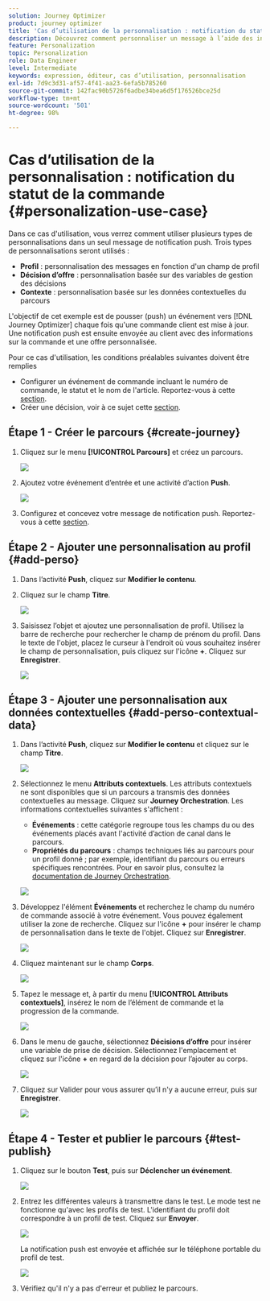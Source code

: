 ```yaml
---
solution: Journey Optimizer
product: journey optimizer
title: 'Cas d’utilisation de la personnalisation : notification du statut de la commande'
description: Découvrez comment personnaliser un message à l’aide des informations de profil, de décision d’offre et de contexte.
feature: Personalization
topic: Personalization
role: Data Engineer
level: Intermediate
keywords: expression, éditeur, cas d’utilisation, personnalisation
exl-id: 7d9c3d31-af57-4f41-aa23-6efa5b785260
source-git-commit: 142fac90b5726f6adbe34bea6d5f176526bce25d
workflow-type: tm+mt
source-wordcount: '501'
ht-degree: 98%

---
```


# Cas d’utilisation de la personnalisation : notification du statut de la commande {#personalization-use-case}

Dans ce cas d&#39;utilisation, vous verrez comment utiliser plusieurs types de personnalisations dans un seul message de notification push. Trois types de personnalisations seront utilisés :

* **Profil** : personnalisation des messages en fonction d&#39;un champ de profil
* **Décision d’offre** : personnalisation basée sur des variables de gestion des décisions
* **Contexte** : personnalisation basée sur les données contextuelles du parcours

L&#39;objectif de cet exemple est de pousser (push) un événement vers [!DNL Journey Optimizer] chaque fois qu&#39;une commande client est mise à jour. Une notification push est ensuite envoyée au client avec des informations sur la commande et une offre personnalisée.

Pour ce cas d&#39;utilisation, les conditions préalables suivantes doivent être remplies

* Configurer un événement de commande incluant le numéro de commande, le statut et le nom de l&#39;article. Reportez-vous à cette [section](../event/about-events.md).
* Créer une décision, voir à ce sujet cette [section](../offers/offer-activities/create-offer-activities.md).

## Étape 1 - Créer le parcours {#create-journey}

1. Cliquez sur le menu **[!UICONTROL Parcours]** et créez un parcours.

   ![](assets/perso-uc4.png)

1. Ajoutez votre événement d’entrée et une activité d’action **Push**.

   ![](assets/perso-uc5.png)

1. Configurez et concevez votre message de notification push. Reportez-vous à cette [section](../push/create-push.md).

## Étape 2 - Ajouter une personnalisation au profil {#add-perso}

1. Dans l’activité **Push**, cliquez sur **Modifier le contenu**.

1. Cliquez sur le champ **Titre**.

   ![](assets/perso-uc2.png)

1. Saisissez l’objet et ajoutez une personnalisation de profil. Utilisez la barre de recherche pour rechercher le champ de prénom du profil. Dans le texte de l&#39;objet, placez le curseur à l&#39;endroit où vous souhaitez insérer le champ de personnalisation, puis cliquez sur l&#39;icône **+**. Cliquez sur **Enregistrer**.

   ![](assets/perso-uc3.png)

## Étape 3 - Ajouter une personnalisation aux données contextuelles {#add-perso-contextual-data}

1. Dans l’activité **Push**, cliquez sur **Modifier le contenu** et cliquez sur le champ **Titre**.

   ![](assets/perso-uc9.png)

1. Sélectionnez le menu **Attributs contextuels**. Les attributs contextuels ne sont disponibles que si un parcours a transmis des données contextuelles au message. Cliquez sur **Journey Orchestration**. Les informations contextuelles suivantes s&#39;affichent :

   * **Événements** : cette catégorie regroupe tous les champs du ou des événements placés avant l&#39;activité d’action de canal dans le parcours.
   * **Propriétés du parcours** : champs techniques liés au parcours pour un profil donné ; par exemple, identifiant du parcours ou erreurs spécifiques rencontrées. Pour en savoir plus, consultez la [documentation de Journey Orchestration](../building-journeys/expression/journey-properties.md).

   ![](assets/perso-uc10.png)

1. Développez l&#39;élément **Événements** et recherchez le champ du numéro de commande associé à votre événement. Vous pouvez également utiliser la zone de recherche. Cliquez sur l&#39;icône **+** pour insérer le champ de personnalisation dans le texte de l&#39;objet. Cliquez sur **Enregistrer**.

   ![](assets/perso-uc11.png)

1. Cliquez maintenant sur le champ **Corps**.

   ![](assets/perso-uc12.png)

1. Tapez le message et, à partir du menu **[!UICONTROL Attributs contextuels]**, insérez le nom de l’élément de commande et la progression de la commande.

   ![](assets/perso-uc13.png)

1. Dans le menu de gauche, sélectionnez **Décisions d’offre** pour insérer une variable de prise de décision. Sélectionnez l&#39;emplacement et cliquez sur l&#39;icône **+** en regard de la décision pour l’ajouter au corps.

   ![](assets/perso-uc14.png)

1. Cliquez sur Valider pour vous assurer qu’il n&#39;y a aucune erreur, puis sur **Enregistrer**.

   ![](assets/perso-uc15.png)

## Étape 4 - Tester et publier le parcours {#test-publish}

1. Cliquez sur le bouton **Test**, puis sur **Déclencher un événement**.

   ![](assets/perso-uc17.png)

1. Entrez les différentes valeurs à transmettre dans le test. Le mode test ne fonctionne qu&#39;avec les profils de test. L&#39;identifiant du profil doit correspondre à un profil de test. Cliquez sur **Envoyer**.

   ![](assets/perso-uc18.png)

   La notification push est envoyée et affichée sur le téléphone portable du profil de test.

   ![](assets/perso-uc19.png)

1. Vérifiez qu&#39;il n&#39;y a pas d&#39;erreur et publiez le parcours.
